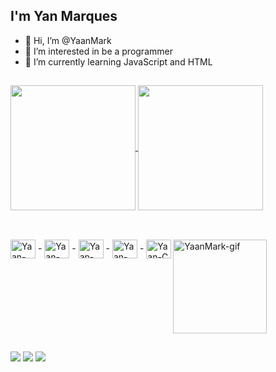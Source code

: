 ## I'm Yan Marques

- 👋 Hi, I’m @YaanMark
- 👀 I’m interested in be a programmer
- 🌱 I’m currently learning JavaScript and HTML

##

<a href="https://github.com/yaanmark">
  <img height=200 align="center" src="https://github-readme-stats.vercel.app/api?username=yaanmark&show_icons=true&theme=synthwave" />
</a>
<a href="https://github.com/yaanmark">
  <img height=200 align="center" src="https://github-readme-stats.vercel.app/api/top-langs?username=yaanmark&theme=synthwave&layout=compact&langs_count=8&card_width=320" />
</a>

##
<div style="display: inline-block;"><br>
    <img align="center" alt="Yaan-HTML" height="30" width="40" src="https://cdn.jsdelivr.net/gh/devicons/devicon@latest/icons/html5/html5-original.svg"> -
    <img align="center" alt="Yaan-CSS" height="30" width="40" src="https://cdn.jsdelivr.net/gh/devicons/devicon@latest/icons/css3/css3-original.svg"> -
    <img align="center" alt="Yaan-Js" height="30" width="40" src="https://cdn.jsdelivr.net/gh/devicons/devicon@latest/icons/javascript/javascript-original.svg"> -
    <img align="center" alt="Yaan-Java" height="30" width="40" src="https://cdn.jsdelivr.net/gh/devicons/devicon@latest/icons/java/java-original.svg"> -
    <img align="center" alt="Yaan-C" height="30" width="40" src="https://cdn.jsdelivr.net/gh/devicons/devicon@latest/icons/c/c-original.svg">
    <img src="https://cdn.discordapp.com/attachments/1004543946002804746/1272925770582589552/ezgif.com-speed.gif?ex=66bcc001&is=66bb6e81&hm=248e4acac3c2cb0049b0f436e9f1bd6bb8b4bbd093612990fd2e134232545f38&" alt="YaanMark-gif" align="right" height="150" width="150">
</div>

##

<div>
    <a href="https://www.instagram.com/yaanmark" target="_blank"><img src="https://img.shields.io/badge/Instagram-E4405F?style=for-the-badge&logo=instagram&logoColor=white" ></a>
    <a href="https://www.linkedin.com/in/yaanmark/" target="_blank"><img src="https://img.shields.io/badge/LinkedIn-0077B5?style=for-the-badge&logo=linkedin&logoColor=white"></a>
    <a href="mailto:yandumarques@gmail.com" target="_blank"><img src="https://img.shields.io/badge/Gmail-D14836?style=for-the-badge&logo=gmail&logoColor=white" ></a>
</div>
